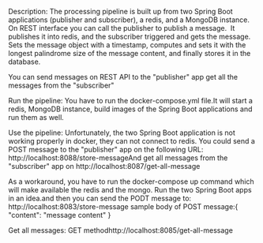Description:
The processing pipeline is built up from two Spring Boot applications (publisher and subscriber), a redis, and a MongoDB instance.
On REST interface you can call the publisher to publish a message. 
It publishes it into redis, and the subscriber triggered and gets the message. 
Sets the message object with a timestamp, computes and sets it with the longest palindrome size of the message content, 
and finally stores it in the database.

You can send messages on REST API to the "publisher" app 
get all the messages from the "subscriber"


Run the pipeline:
You have to run the docker-compose.yml file.It will start a redis, MongoDB instance, 
build images of the Spring Boot applications and run them as well.


Use the pipeline:
Unfortunately, the two Spring Boot application is not working properly in docker, 
they can not connect to redis.
You could send a POST message to the "publisher" app on the following URL: http://localhost:8088/store-messageAnd 
get all messages from the "subscriber" app on http://localhost:8087/get-all-message

As a workaround, you have to run the docker-compose up command which will make available the redis and the mongo. Run the two Spring Boot apps in an idea.and then you can send the PODT message to: http://localhost:8083/store-message
sample body of POST message:{ "content": "message content" }

Get all messages: GET methodhttp://localhost:8085/get-all-message
